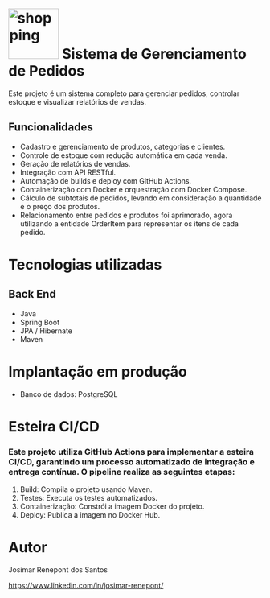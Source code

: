 
# <img src="https://github.com/user-attachments/assets/8440781c-72e6-4dda-b4c6-b952de85438e" alt="shopping" width="100" />   Sistema de Gerenciamento de Pedidos

Este projeto é um sistema completo para gerenciar pedidos, controlar estoque e visualizar relatórios de vendas.

## Funcionalidades
 - Cadastro e gerenciamento de produtos, categorias e clientes.
 - Controle de estoque com redução automática em cada venda.
 - Geração de relatórios de vendas.
 - Integração com API RESTful.
 - Automação de builds e deploy com GitHub Actions.
 - Containerização com Docker e orquestração com Docker Compose.
 - Cálculo de subtotais de pedidos, levando em consideração a quantidade e o preço dos produtos.
 - Relacionamento entre pedidos e produtos foi aprimorado, agora utilizando a entidade OrderItem para representar os itens de cada pedido.
  
# Tecnologias utilizadas

## Back End

* Java
* Spring Boot
* JPA / Hibernate
* Maven

# Implantação em produção

* Banco de dados: PostgreSQL

# Esteira CI/CD
### Este projeto utiliza GitHub Actions para implementar a esteira CI/CD, garantindo um processo automatizado de integração e entrega contínua. O pipeline realiza as seguintes etapas:

  1. Build: Compila o projeto usando Maven.
  2. Testes: Executa os testes automatizados.
  3. Containerização: Constrói a imagem Docker do projeto.
  4. Deploy: Publica a imagem no Docker Hub.

# Autor

Josimar Renepont dos Santos

https://www.linkedin.com/in/josimar-renepont/

